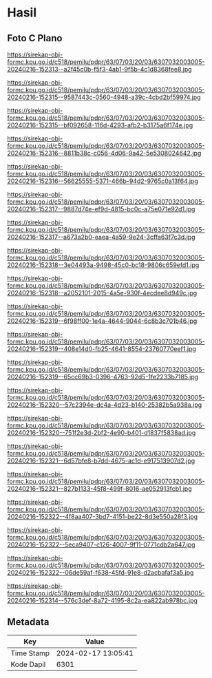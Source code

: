 # Hasil

## Foto C Plano

https://sirekap-obj-formc.kpu.go.id/c518/pemilu/pdpr/63/07/03/20/03/6307032003005-20240216-152313--a2f45c0b-f5f3-4ab1-9f5b-4c1d8368fee8.jpg

https://sirekap-obj-formc.kpu.go.id/c518/pemilu/pdpr/63/07/03/20/03/6307032003005-20240216-152315--9587443c-0560-4948-a39c-4cbd2bf59974.jpg

https://sirekap-obj-formc.kpu.go.id/c518/pemilu/pdpr/63/07/03/20/03/6307032003005-20240216-152315--bf092658-116d-4293-afb2-b3175a6f174e.jpg

https://sirekap-obj-formc.kpu.go.id/c518/pemilu/pdpr/63/07/03/20/03/6307032003005-20240216-152316--8811b38c-c056-4d06-9a42-5e5308024642.jpg

https://sirekap-obj-formc.kpu.go.id/c518/pemilu/pdpr/63/07/03/20/03/6307032003005-20240216-152316--56625555-5371-466b-94d2-9765c0a13f64.jpg

https://sirekap-obj-formc.kpu.go.id/c518/pemilu/pdpr/63/07/03/20/03/6307032003005-20240216-152317--9887d74e-ef9d-4815-bc0c-a75e071e92d1.jpg

https://sirekap-obj-formc.kpu.go.id/c518/pemilu/pdpr/63/07/03/20/03/6307032003005-20240216-152317--a673a2b0-eaea-4a59-9e24-3cffa63f7c3d.jpg

https://sirekap-obj-formc.kpu.go.id/c518/pemilu/pdpr/63/07/03/20/03/6307032003005-20240216-152318--3e04493a-9498-45c0-bc18-9806c659efd1.jpg

https://sirekap-obj-formc.kpu.go.id/c518/pemilu/pdpr/63/07/03/20/03/6307032003005-20240216-152318--a2052101-2015-4a5e-930f-4ecdee8d949c.jpg

https://sirekap-obj-formc.kpu.go.id/c518/pemilu/pdpr/63/07/03/20/03/6307032003005-20240216-152319--6f98ff00-1e4a-4644-9044-6c8b3c701b46.jpg

https://sirekap-obj-formc.kpu.go.id/c518/pemilu/pdpr/63/07/03/20/03/6307032003005-20240216-152319--408e14d0-fb25-4641-8554-23760770eef1.jpg

https://sirekap-obj-formc.kpu.go.id/c518/pemilu/pdpr/63/07/03/20/03/6307032003005-20240216-152319--65cc69b3-0396-4763-92d5-1fe2233b7185.jpg

https://sirekap-obj-formc.kpu.go.id/c518/pemilu/pdpr/63/07/03/20/03/6307032003005-20240216-152320--57c2394e-dc4a-4d23-b140-25382b5a938a.jpg

https://sirekap-obj-formc.kpu.go.id/c518/pemilu/pdpr/63/07/03/20/03/6307032003005-20240216-152320--751f2e3d-2bf2-4e90-b401-d1837f5838ad.jpg

https://sirekap-obj-formc.kpu.go.id/c518/pemilu/pdpr/63/07/03/20/03/6307032003005-20240216-152321--6d57bfe8-b7dd-4675-ac1d-e917513907d2.jpg

https://sirekap-obj-formc.kpu.go.id/c518/pemilu/pdpr/63/07/03/20/03/6307032003005-20240216-152321--827b1133-45f8-499f-8016-ae052913fcb1.jpg

https://sirekap-obj-formc.kpu.go.id/c518/pemilu/pdpr/63/07/03/20/03/6307032003005-20240216-152322--4f8aa407-3bd7-4151-be22-8d3e550a28f3.jpg

https://sirekap-obj-formc.kpu.go.id/c518/pemilu/pdpr/63/07/03/20/03/6307032003005-20240216-152322--5eca9407-c126-4007-9f11-0771cdb2a647.jpg

https://sirekap-obj-formc.kpu.go.id/c518/pemilu/pdpr/63/07/03/20/03/6307032003005-20240216-152322--06de59af-f638-45fd-91e8-d2acbafaf3a5.jpg

https://sirekap-obj-formc.kpu.go.id/c518/pemilu/pdpr/63/07/03/20/03/6307032003005-20240216-152314--576c3def-8a72-4195-8c2a-ea822ab978bc.jpg


## Metadata

| Key        | Value               |
| ---------- | ------------------- |
| Time Stamp | 2024-02-17 13:05:41 |
| Kode Dapil | 6301                |



